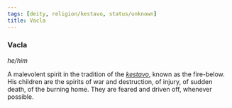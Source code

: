 ```yaml
---
tags: [deity, religion/kestavo, status/unknown]
title: Vacla
---
```

### Vacla
*he/him*

A malevolent spirit in the tradition of the *[kestavo](<../../religions/kestavo/kestavo.md>)*, known as the fire-below. His children are the spirits of war and destruction, of injury, of sudden death, of the burning home. They are feared and driven off, whenever possible.

